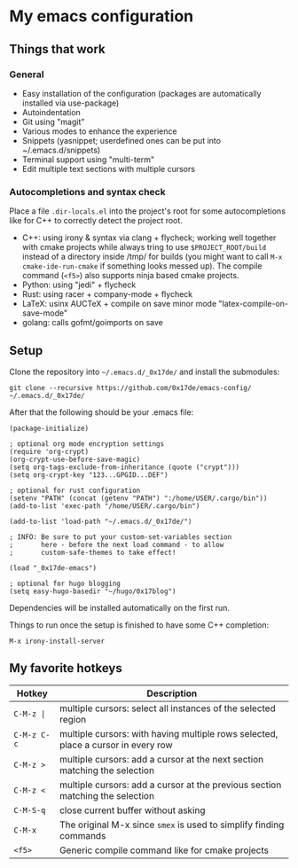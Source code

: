 # My emacs configuration

## Things that work

### General
- Easy installation of the configuration (packages are automatically installed via use-package)
- Autoindentation
- Git using "magit"
- Various modes to enhance the experience
- Snippets (yasnippet; userdefined ones can be put into ~/.emacs.d/snippets)
- Terminal support using "multi-term"
- Edit multiple text sections with multiple cursors

### Autocompletions and syntax check

Place a file `.dir-locals.el` into the project's root for some autocompletions like for C++ to correctly detect the project root.

- C++: using irony & syntax via clang + flycheck; working well together with cmake projects while always tring to use `$PROJECT_ROOT/build` instead of a directory inside /tmp/ for builds (you might want to call `M-x cmake-ide-run-cmake` if something looks messed up). The compile command (`<f5>`) also supports ninja based cmake projects.
- Python: using "jedi" + flycheck
- Rust: using racer + company-mode + flycheck
- LaTeX: usinx AUCTeX + compile on save minor mode "latex-compile-on-save-mode"
- golang: calls gofmt/goimports on save

## Setup

Clone the repository into `~/.emacs.d/_0x17de/` and install the submodules:
```
git clone --recursive https://github.com/0x17de/emacs-config/ ~/.emacs.d/_0x17de/
```

After that the following should be your .emacs file:

```
(package-initialize)

; optional org mode encryption settings
(require 'org-crypt)
(org-crypt-use-before-save-magic)
(setq org-tags-exclude-from-inheritance (quote ("crypt")))
(setq org-crypt-key "123...GPGID...DEF")

; optional for rust configuration
(setenv "PATH" (concat (getenv "PATH") ":/home/USER/.cargo/bin"))
(add-to-list 'exec-path "/home/USER/.cargo/bin")

(add-to-list 'load-path "~/.emacs.d/_0x17de/")

; INFO: Be sure to put your custom-set-variables section
;       here - before the next load command - to allow
;       custom-safe-themes to take effect!

(load "_0x17de-emacs")

; optional for hugo blogging
(setq easy-hugo-basedir "~/hugo/0x17blog")
```

Dependencies will be installed automatically on the first run.

Things to run once the setup is finished to have some C++ completion:
```
M-x irony-install-server
```

## My favorite hotkeys

| Hotkey      | Description                                                                       |
| ----------- | --------------------------------------------------------------------------------- |
| `C-M-z \|`  | multiple cursors: select all instances of the selected region                     |
| `C-M-z C-c` | multiple cursors: with having multiple rows selected, place a cursor in every row |
| `C-M-z >`   | multiple cursors: add a cursor at the next section matching the selection         |
| `C-M-z <`   | multiple cursors: add a cursor at the previous section matching the selection     |
| `C-M-S-q`   | close current buffer without asking                                               |
| `C-M-x`     | The original M-x since `smex` is used to simplify finding commands                |
| `<f5>`      | Generic compile command like for cmake projects                                   |
